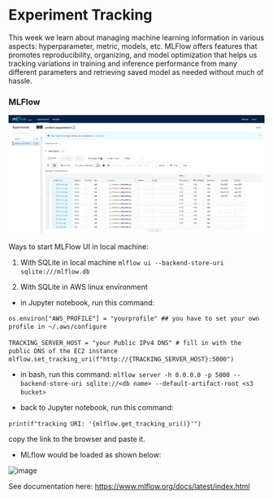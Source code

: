 # **Experiment Tracking**

This week we learn about managing machine learning information in various aspects: hyperparameter, metric, models, etc. MLFlow offers features that promotes reproducibility, organizing, and model optimization that helps us tracking variations in training and inference performance from many different parameters and retrieving saved model as needed without much of hassle.

### **MLFlow** 
![Image](https://github.com/rizdiaprilian/MLOps_Zoomcamp/blob/master/Week2_Experiment_Tracking/MLFlow_screenshot.png)

Ways to start MLFlow UI in local machine:
1) With SQLite in local machine
`mlflow ui --backend-store-uri sqlite:///mlflow.db`

2) With SQLite in AWS linux environment
- in Jupyter notebook, run this command:
```
os.environ["AWS_PROFILE"] = "yourprofile" ## you have to set your own profile in ~/.aws/configure 

TRACKING_SERVER_HOST = "your Public IPv4 DNS" # fill in with the public DNS of the EC2 instance
mlflow.set_tracking_uri(f"http://{TRACKING_SERVER_HOST}:5000")
```
- in bash, run this command:
`mlflow server -h 0.0.0.0 -p 5000 --backend-store-uri sqlite://<db name> --default-artifact-root <s3 bucket>`

- back to Jupyter notebook, run this command: 

`print(f"tracking URI: '{mlflow.get_tracking_uri()}'")`

copy the link to the browser and paste it.

- MLflow would be loaded as shown below:

![image](https://user-images.githubusercontent.com/42743243/184874471-0d741216-5ca9-4296-a625-9d1308b4726b.png)


See documentation here: https://www.mlflow.org/docs/latest/index.html
